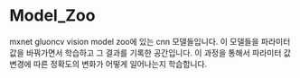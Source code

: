 # Model_Zoo
mxnet gluoncv vision model zoo에 있는 cnn 모델들입니다.
이 모델들을 파라미터 값을 바꿔가면서 학습하고 그 결과를 기록한 공간입니다.
이 과정을 통해서 파라미터 값 변경에 따른 정확도의 변화가 어떻게 일어나는지 학습합니다.

